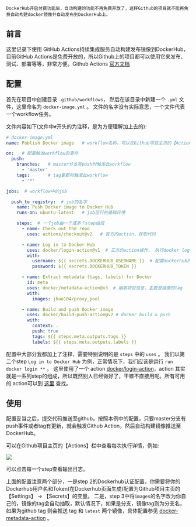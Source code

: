     DockerHub开启付费功能后，自动构建的功能不再免费开放了，这样Github的项目就不能再免费自动构建docker镜像并自动发布到DockerHub上。

## 前言

这里记录下使用 GitHub Actions持续集成服务自动构建发布镜像到DockerHub，目前GitHub Actions是免费开放的，所以Github上的项目都可以使用它来发布、测试、部署等等，非常方便。Github Actions [官方文档](https://docs.github.com/cn/actions)

## 配置

首先在项目中创建目录 `.github/workflows`， 然后在该目录中新建一个 `.yml` 文件，这里命名为 `docker-image.yml` 。 文件的名字没有实际意思，一个文件代表一个workflow任务。

文件内容如下(文件中`#`开头的为注释，是为方便理解加上去的):

```yaml
# docker-image.yml
name: Publish Docker image   # workflow名称，可以在Github项目主页的【Actions】中看到所有的workflow

on:   # 配置触发workflow的事件
  push:
    branches:   # master分支有push时触发此workflow
      - 'master'
    tags:       # tag更新时触发此workflow
      - '*'

jobs:  # workflow中的job

  push_to_registry:  # job的名字
    name: Push Docker image to Docker Hub
    runs-on: ubuntu-latest   # job运行的基础环境

    steps:  # 一个job由一个或多个step组成
      - name: Check out the repo
        uses: actions/checkout@v2   # 官方的action，获取代码

      - name: Log in to Docker Hub
        uses: docker/login-action@v1  # 三方的action操作， 执行docker login
        with:
          username: ${{ secrets.DOCKERHUB_USERNAME }}  # 配置dockerhub的认证，在Github项目主页 【Settings】 -> 【Secrets】 添加对应变量
          password: ${{ secrets.DOCKERHUB_TOKEN }}

      - name: Extract metadata (tags, labels) for Docker
        id: meta
        uses: docker/metadata-action@v3  # 抽取项目信息，主要是镜像的tag
        with:
          images: jhao104/proxy_pool

      - name: Build and push Docker image
        uses: docker/build-push-action@v2 # docker build & push
        with:
          context: .
          push: true
          tags: ${{ steps.meta.outputs.tags }}
          labels: ${{ steps.meta.outputs.labels }}
```

配置中大部分我都加上了注释，需要特别说明的是 `steps` 中的 `uses` 。 我们以第二个step `Log in to Docker Hub` 为例，正常情况下，我们应该是运行 `run docker login **` 。
这里使用了一个 action [docker/login-action](https://github.com/marketplace/actions/docker-login)，action 其实就是一系列step的组成，所以既然别人已经做好了，干嘛不直接用呢。所有可用的 action可以到 [这里](https://github.com/marketplace?type=actions) 查找。

## 使用

配置妥当之后，提交代码推送至github。按照本例中的配置，只要master分支有push事件或者tag有更新，就会触发Github Action，然后自动构建镜像推送至DockerHub。

可以在Github项目主页的【Actions】栏中查看每次执行详情，例如:

![](http://img.qiniu.spiderpy.cn/blog/52/1640934626.jpg)

可以点击每一个step查看输出日志。

上面的配置注意两个部分，一是step 2的Dockerhub认证配置，你需要将你的Dockerhub用户名和Token(在Dockerhub页面生成)配置为Github项目主页的 【Settings】 -> 【Secrets】的变量。
二是，step 3中将`images`的名字改为你自己的，镜像的tag会自动抽取，默认情况下，如果是分支，镜像tag则为分支名，如果为github tag 则会推送 tag 和 `latest` 两个镜像，具体配置参见 [docker-metadata-action](https://github.com/marketplace/actions/docker-metadata-action) 。 

